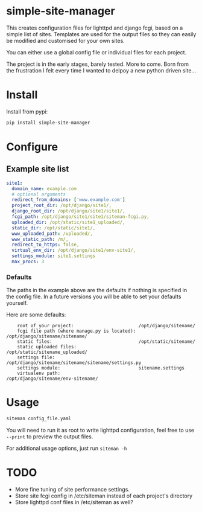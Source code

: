 # simple-site-manager

This creates configuration files for lighttpd and django fcgi, based on a simple list of sites. 
Templates are used for the output files so they can easily be modified and customised for your own sites.

You can either use a global config file or individual files for each project.

The project is in the early stages, barely tested. More to come. Born from the frustration I felt every time I wanted to delpoy a new python driven site...

# Install

Install from pypi:
```sh
pip install simple-site-manager
```

# Configure

## Example site list
```yaml
site1:
  domain_name: example.com
  # optional arguments
  redirect_from_domains: ['www.example.com']
  project_root_dir: /opt/django/site1/,
  django_root_dir: /opt/django/site1/site1/,
  fcgi_path: /opt/django/site1/site1/siteman-fcgi.py,
  uploaded_dir: /opt/static/site1_uploaded/,
  static_dir: /opt/static/site1/,
  www_uploaded_path: /uploaded/,
  www_static_path: /m/,
  redirect_to_https: false,
  virtual_env_dir: /opt/django/site1/env-site1/,
  settings_module: site1.settings
  max_procs: 3
```

### Defaults
The paths in the example above are the defaults if nothing is specified in the config file.
In a future versions you will be able to set your defaults yourself.

Here are some defaults:
```
    root of your project:                        /opt/django/sitename/
    fcgi file path (where manage.py is located): /opt/django/sitename/sitename/
    static files:                                /opt/static/sitename/
    static uploaded files:                       /opt/static/sitename_uploaded/
    settings file:                               /opt/django/sitename/sitename/sitename/settings.py
    settings module:                             sitename.settings
    virtualenv path:                             /opt/django/sitename/env-sitename/
```

# Usage
```sh
siteman config_file.yaml
```
You will need to run it as root to write lighttpd configuration, feel free to use `--print` to preview the output files.

For additional usage options, just run `siteman -h`

# TODO

- More fine tuning of site performance settings.
- Store site fcgi config in /etc/siteman instead of each project's directory
- Store lighttpd conf files in /etc/siteman as well?
